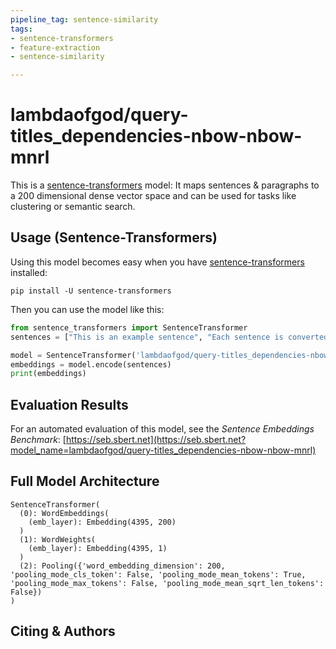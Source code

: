 ```yaml
---
pipeline_tag: sentence-similarity
tags:
- sentence-transformers
- feature-extraction
- sentence-similarity

---
```


# lambdaofgod/query-titles_dependencies-nbow-nbow-mnrl

This is a [sentence-transformers](https://www.SBERT.net) model: It maps sentences & paragraphs to a 200 dimensional dense vector space and can be used for tasks like clustering or semantic search.

<!--- Describe your model here -->

## Usage (Sentence-Transformers)

Using this model becomes easy when you have [sentence-transformers](https://www.SBERT.net) installed:

```
pip install -U sentence-transformers
```

Then you can use the model like this:

```python
from sentence_transformers import SentenceTransformer
sentences = ["This is an example sentence", "Each sentence is converted"]

model = SentenceTransformer('lambdaofgod/query-titles_dependencies-nbow-nbow-mnrl')
embeddings = model.encode(sentences)
print(embeddings)
```



## Evaluation Results

<!--- Describe how your model was evaluated -->

For an automated evaluation of this model, see the *Sentence Embeddings Benchmark*: [https://seb.sbert.net](https://seb.sbert.net?model_name=lambdaofgod/query-titles_dependencies-nbow-nbow-mnrl)



## Full Model Architecture
```
SentenceTransformer(
  (0): WordEmbeddings(
    (emb_layer): Embedding(4395, 200)
  )
  (1): WordWeights(
    (emb_layer): Embedding(4395, 1)
  )
  (2): Pooling({'word_embedding_dimension': 200, 'pooling_mode_cls_token': False, 'pooling_mode_mean_tokens': True, 'pooling_mode_max_tokens': False, 'pooling_mode_mean_sqrt_len_tokens': False})
)
```

## Citing & Authors

<!--- Describe where people can find more information -->
